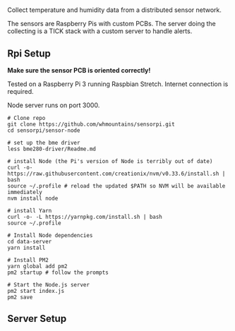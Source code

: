 #

Collect temperature and humidity data from a distributed sensor network.

The sensors are Raspberry Pis with custom PCBs. The server doing the collecting
is a TICK stack with a custom server to handle alerts.

## Rpi Setup

**Make sure the sensor PCB is oriented correctly!**

Tested on a Raspberry Pi 3 running Raspbian Stretch. Internet connection is
required.

Node server runs on port 3000.

```shell
# Clone repo
git clone https://github.com/whmountains/sensorpi.git
cd sensorpi/sensor-node

# set up the bme driver
less bme280-driver/Readme.md

# install Node (the Pi's version of Node is terribly out of date)
curl -o- https://raw.githubusercontent.com/creationix/nvm/v0.33.6/install.sh | bash
source ~/.profile # reload the updated $PATH so NVM will be available immediately
nvm install node

# install Yarn
curl -o- -L https://yarnpkg.com/install.sh | bash
source ~/.profile

# Install Node dependencies
cd data-server
yarn install

# Install PM2
yarn global add pm2
pm2 startup # follow the prompts

# Start the Node.js server
pm2 start index.js
pm2 save
```

## Server Setup
